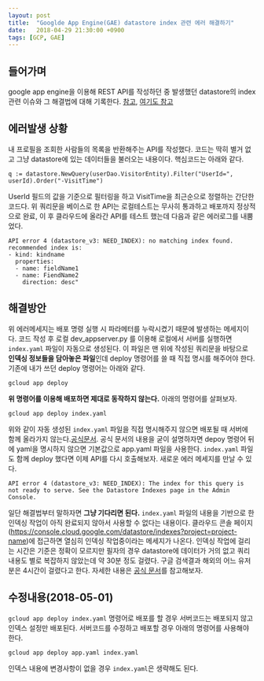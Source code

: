 ```yaml
---
layout: post
title:  "Googlde App Engine(GAE) datastore index 관련 에러 해결하기"
date:   2018-04-29 21:30:00 +0900
tags: [GCP, GAE]
---
```


## 들어가며
google app engine을 이용해 REST API를 작성하던 중 발생했던 datastore의 index 관련 이슈와 그 해결법에 대해 기록한다. [참고](https://cloud.google.com/datastore/docs/concepts/indexes), [여기도 참고](https://groups.google.com/forum/#!topic/google-appengine-java/zKjWwNjcTsE)

## 에러발생 상황
내 프로필을 조회한 사람들의 목록을 반환해주는 API를 작성했다. 코드는 딱히 별거 없고 그냥 datastore에 있는 데이터들을 불러오는 내용이다. 핵심코드는 아래와 같다.
``` golang 
q := datastore.NewQuery(userDao.VisitorEntity).Filter("UserId=", userId).Order("-VisitTime")
```
UserId 필드의 값을 기준으로 필터링을 하고 VisitTime을 최근순으로 정렬하는 간단한 코드다. 위 쿼리문을 베이스로 한 API는 로컬테스트는 무사히 통과하고 배포까지 정상적으로 완료, 이 후 클라우드에 올라간 API를 테스트 했는데 다음과 같은 에러로그를 내뿜었다.

```
API error 4 (datastore_v3: NEED_INDEX): no matching index found. recommended index is:
- kind: kindname
  properties:
  - name: fieldName1
  - name: FiendName2
    direction: desc"
```

## 해결방안

위 에러메세지는 배포 명령 실행 시 파라메터를 누락시켰기 때문에 발생하는 메세지이다. 코드 작성 후 로컬 dev_appserver.py 를 이용해 로컬에서 서버를 실행하면 `index.yaml` 파일이 자동으로 생성된다. 이 파일은 맨 위에 작성된 쿼리문을 바탕으로 **인덱싱 정보들을 담아놓은 파일**인데 deploy 명령어를 쓸 때 직접 명시를 해주어야 한다. 기존에 내가 쓰던 deploy 명령어는 아래와 같다.

``` shell
gcloud app deploy
```

**위 명령어를 이용해 배포하면 제대로 동작하지 않는다.** 아래의 명령어를 살펴보자.

``` shell
gcloud app deploy index.yaml
```

위와 같이 자동 생성된 `index.yaml` 파일을 직접 명시해주지 않으면 배포될 때 서버에 함께 올라가지 않는다.[공식문서](https://cloud.google.com/sdk/gcloud/reference/app/deploy). 공식 문서의 내용을 굳이 설명하자면 depoy 명령어 뒤에 yaml을 명시하지 않으면 기본값으로 app.yaml 파일을 사용한다. `index.yaml` 파일도 함께 deploy 했다면 이제 API를 다시 호출해보자. 새로운 에러 메세지를 만날 수 있다.

```
API error 4 (datastore_v3: NEED_INDEX): The index for this query is not ready to serve. See the Datastore Indexes page in the Admin Console.
```

일단 해결법부터 말하자면 **그냥 기다리면 된다.** `index.yaml` 파일의 내용을 기반으로 한 인덱싱 작업이 아직 완료되지 않아서 사용할 수 없다는 내용이다. 클라우드 콘솔 페이지(https://console.cloud.google.com/datastore/indexes?project=project-name)에 접근하면 열심히 인덱싱 작업중이라는 메세지가 나온다. 인덱싱 작업에 걸리는 시간은 기준은 정확이 모르지만 필자의 경우 datastore에 데이터가 거의 없고 쿼리내용도 별로 복잡하지 않았는데 약 30분 정도 걸렸다. 구글 검색결과 해외의 어느 유저분은 4시간이 걸렸다고 한다. 자세한 내용은 [공식 문서](https://cloud.google.com/datastore/docs/concepts/indexes)를 참고해보자.


## 수정내용(2018-05-01)

`gcloud app deploy index.yaml` 명령어로 배포를 할 경우 서버코드는 배포되지 않고 인덱스 설정만 배포된다. 서버코드를 수정하고 배포할 경우 아래의 명령어를 사용해야 한다.

``` shell
gcloud app deploy app.yaml index.yaml
```

인덱스 내용에 변경사항이 없을 경우 `index.yaml`은 생략해도 된다.
